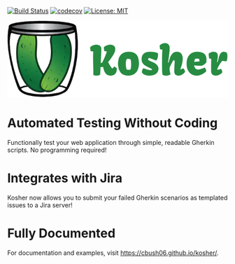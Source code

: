 [![Build Status](https://travis-ci.org/cbush06/kosher.svg?branch=master)](https://travis-ci.org/cbush06/kosher) [![codecov](https://codecov.io/gh/cbush06/kosher/branch/master/graph/badge.svg)](https://codecov.io/gh/cbush06/kosher) [![License: MIT](https://img.shields.io/badge/License-MIT-yellow.svg)](https://opensource.org/licenses/MIT)


![kosher logo](/docs/assets/images/kosher_logo.png)
# Automated Testing Without Coding
Functionally test your web application through simple, readable Gherkin scripts. No programming required!

# Integrates with Jira
Kosher now allows you to submit your failed Gherkin scenarios as templated issues to a Jira server!

# Fully Documented
For documentation and examples, visit https://cbush06.github.io/kosher/.
